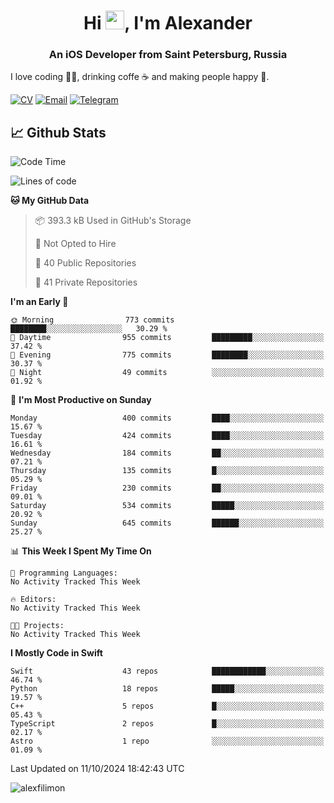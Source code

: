 <h1 align="center">Hi <img src="https://raw.githubusercontent.com/MartinHeinz/MartinHeinz/master/wave.gif" width="30px">, I'm Alexander</h1>
<h3 align="center">An iOS Developer from Saint Petersburg, Russia</h3>

I love coding 👨‍💻, drinking coffe ☕️ and making people happy 🎊.

[![CV](https://img.shields.io/badge/CV-Александр%20Филимонов-14b420)](./resources/CV_Aleksandr_Filimonov_iOS_November_2023.pdf)
[![Email](https://img.shields.io/badge/Email-as.filimonov@mail.ru-f39f37)](mailto:as.filimonov@mail.ru)
[![Telegram](https://img.shields.io/badge/Telegram-alexfilimon-1686b1)](https://t.me/alexfilimon)

## 📈 Github Stats

<!--START_SECTION:waka-->
![Code Time](http://img.shields.io/badge/Code%20Time-0%20secs-blue)

![Lines of code](https://img.shields.io/badge/From%20Hello%20World%20I%27ve%20Written-1.5%20million%20lines%20of%20code-blue)

**🐱 My GitHub Data** 

> 📦 393.3 kB Used in GitHub's Storage 
 > 
> 🚫 Not Opted to Hire
 > 
> 📜 40 Public Repositories 
 > 
> 🔑 41 Private Repositories 
 > 
**I'm an Early 🐤** 

```text
🌞 Morning                773 commits         ████████░░░░░░░░░░░░░░░░░   30.29 % 
🌆 Daytime                955 commits         █████████░░░░░░░░░░░░░░░░   37.42 % 
🌃 Evening                775 commits         ████████░░░░░░░░░░░░░░░░░   30.37 % 
🌙 Night                  49 commits          ░░░░░░░░░░░░░░░░░░░░░░░░░   01.92 % 
```
📅 **I'm Most Productive on Sunday** 

```text
Monday                   400 commits         ████░░░░░░░░░░░░░░░░░░░░░   15.67 % 
Tuesday                  424 commits         ████░░░░░░░░░░░░░░░░░░░░░   16.61 % 
Wednesday                184 commits         ██░░░░░░░░░░░░░░░░░░░░░░░   07.21 % 
Thursday                 135 commits         █░░░░░░░░░░░░░░░░░░░░░░░░   05.29 % 
Friday                   230 commits         ██░░░░░░░░░░░░░░░░░░░░░░░   09.01 % 
Saturday                 534 commits         █████░░░░░░░░░░░░░░░░░░░░   20.92 % 
Sunday                   645 commits         ██████░░░░░░░░░░░░░░░░░░░   25.27 % 
```


📊 **This Week I Spent My Time On** 

```text
💬 Programming Languages: 
No Activity Tracked This Week

🔥 Editors: 
No Activity Tracked This Week

🐱‍💻 Projects: 
No Activity Tracked This Week
```

**I Mostly Code in Swift** 

```text
Swift                    43 repos            ████████████░░░░░░░░░░░░░   46.74 % 
Python                   18 repos            █████░░░░░░░░░░░░░░░░░░░░   19.57 % 
C++                      5 repos             █░░░░░░░░░░░░░░░░░░░░░░░░   05.43 % 
TypeScript               2 repos             █░░░░░░░░░░░░░░░░░░░░░░░░   02.17 % 
Astro                    1 repo              ░░░░░░░░░░░░░░░░░░░░░░░░░   01.09 % 
```




 Last Updated on 11/10/2024 18:42:43 UTC
<!--END_SECTION:waka-->

<img align="center" src="https://github-readme-stats.vercel.app/api?username=alexfilimon&show_icons=true" alt="alexfilimon" />
